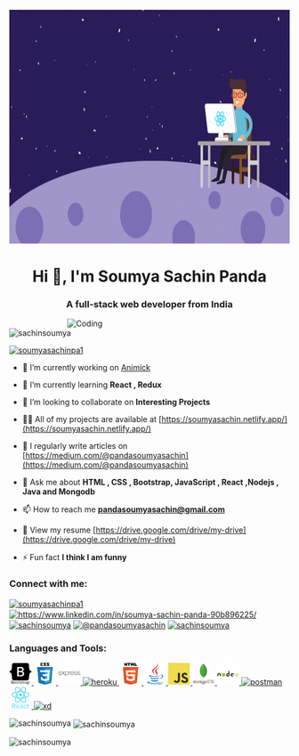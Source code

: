 <img src="Cover.gif" alt="cover pic" height="420px" width="100%"/> </br>
<h1 align="center">Hi 👋, I'm Soumya Sachin Panda</h1>
<h3 align="center">A full-stack web developer from India</h3>
<img align="right" alt="Coding" width="400" src="https://cdn.dribbble.com/users/1162077/screenshots/3848914/programmer.gif">


<p align="left"> <img src="https://komarev.com/ghpvc/?username=sachinsoumya&label=Profile%20views&color=0e75b6&style=flat" alt="sachinsoumya" /> </p>

<p align="left"> <a href="https://twitter.com/soumyasachinpa1" target="blank"><img src="https://img.shields.io/twitter/follow/soumyasachinpa1?logo=twitter&style=for-the-badge" alt="soumyasachinpa1" /></a> </p>

- 🔭 I’m currently working on [Animick](https://animick.netlify.app/)

- 🌱 I’m currently learning **React , Redux**

- 👯 I’m looking to collaborate on **Interesting Projects**

- 👨‍💻 All of my projects are available at [https://soumyasachin.netlify.app/](https://soumyasachin.netlify.app/)

- 📝 I regularly write articles on [https://medium.com/@pandasoumyasachin](https://medium.com/@pandasoumyasachin)

- 💬 Ask me about **HTML , CSS , Bootstrap, JavaScript , React ,Nodejs , Java and Mongodb**

- 📫 How to reach me **pandasoumyasachin@gmail.com**

- 📄 View my resume [https://drive.google.com/drive/my-drive](https://drive.google.com/drive/my-drive)

- ⚡ Fun fact **I think I am funny**

<h3 align="left">Connect with me:</h3>
<p align="left">
<a href="https://twitter.com/soumyasachinpa1" target="blank"><img align="center" src="https://raw.githubusercontent.com/rahuldkjain/github-profile-readme-generator/master/src/images/icons/Social/twitter.svg" alt="soumyasachinpa1" height="30" width="40" /></a>
<a href="https://linkedin.com/in/https://www.linkedin.com/in/soumya-sachin-panda-90b896225/" target="blank"><img align="center" src="https://raw.githubusercontent.com/rahuldkjain/github-profile-readme-generator/master/src/images/icons/Social/linked-in-alt.svg" alt="https://www.linkedin.com/in/soumya-sachin-panda-90b896225/" height="30" width="40" /></a>
<a href="https://instagram.com/sachinsoumya" target="blank"><img align="center" src="https://raw.githubusercontent.com/rahuldkjain/github-profile-readme-generator/master/src/images/icons/Social/instagram.svg" alt="sachinsoumya" height="30" width="40" /></a>
<a href="https://medium.com/@pandasoumyasachin" target="blank"><img align="center" src="https://raw.githubusercontent.com/rahuldkjain/github-profile-readme-generator/master/src/images/icons/Social/medium.svg" alt="@pandasoumyasachin" height="30" width="40" /></a>
<a href="https://www.leetcode.com/sachinsoumya" target="blank"><img align="center" src="https://raw.githubusercontent.com/rahuldkjain/github-profile-readme-generator/master/src/images/icons/Social/leet-code.svg" alt="sachinsoumya" height="30" width="40" /></a>
</p>

<h3 align="left">Languages and Tools:</h3>
<p align="left"> <a href="https://getbootstrap.com" target="_blank" rel="noreferrer"> <img src="https://raw.githubusercontent.com/devicons/devicon/master/icons/bootstrap/bootstrap-plain-wordmark.svg" alt="bootstrap" width="40" height="40"/> </a> <a href="https://www.w3schools.com/css/" target="_blank" rel="noreferrer"> <img src="https://raw.githubusercontent.com/devicons/devicon/master/icons/css3/css3-original-wordmark.svg" alt="css3" width="40" height="40"/> </a> <a href="https://expressjs.com" target="_blank" rel="noreferrer"> <img src="https://raw.githubusercontent.com/devicons/devicon/master/icons/express/express-original-wordmark.svg" alt="express" width="40" height="40"/> </a> <a href="https://heroku.com" target="_blank" rel="noreferrer"> <img src="https://www.vectorlogo.zone/logos/heroku/heroku-icon.svg" alt="heroku" width="40" height="40"/> </a> <a href="https://www.w3.org/html/" target="_blank" rel="noreferrer"> <img src="https://raw.githubusercontent.com/devicons/devicon/master/icons/html5/html5-original-wordmark.svg" alt="html5" width="40" height="40"/> </a> <a href="https://www.java.com" target="_blank" rel="noreferrer"> <img src="https://raw.githubusercontent.com/devicons/devicon/master/icons/java/java-original.svg" alt="java" width="40" height="40"/> </a> <a href="https://developer.mozilla.org/en-US/docs/Web/JavaScript" target="_blank" rel="noreferrer"> <img src="https://raw.githubusercontent.com/devicons/devicon/master/icons/javascript/javascript-original.svg" alt="javascript" width="40" height="40"/> </a> <a href="https://www.mongodb.com/" target="_blank" rel="noreferrer"> <img src="https://raw.githubusercontent.com/devicons/devicon/master/icons/mongodb/mongodb-original-wordmark.svg" alt="mongodb" width="40" height="40"/> </a> <a href="https://nodejs.org" target="_blank" rel="noreferrer"> <img src="https://raw.githubusercontent.com/devicons/devicon/master/icons/nodejs/nodejs-original-wordmark.svg" alt="nodejs" width="40" height="40"/> </a> <a href="https://postman.com" target="_blank" rel="noreferrer"> <img src="https://www.vectorlogo.zone/logos/getpostman/getpostman-icon.svg" alt="postman" width="40" height="40"/> </a> <a href="https://reactjs.org/" target="_blank" rel="noreferrer"> <img src="https://raw.githubusercontent.com/devicons/devicon/master/icons/react/react-original-wordmark.svg" alt="react" width="40" height="40"/> </a> <a href="https://www.adobe.com/products/xd.html" target="_blank" rel="noreferrer"> <img src="https://cdn.worldvectorlogo.com/logos/adobe-xd.svg" alt="xd" width="40" height="40"/> </a> </p>

<p><img align="left" src="https://github-readme-stats.vercel.app/api/top-langs?username=sachinsoumya&show_icons=true&locale=en&layout=compact" alt="sachinsoumya" /></p>

<p>&nbsp;<img align="center" src="https://github-readme-stats.vercel.app/api?username=sachinsoumya&show_icons=true&locale=en" alt="sachinsoumya" /></p>

<p><img align="center" src="https://github-readme-streak-stats.herokuapp.com/?user=sachinsoumya&" alt="sachinsoumya" /></p>




